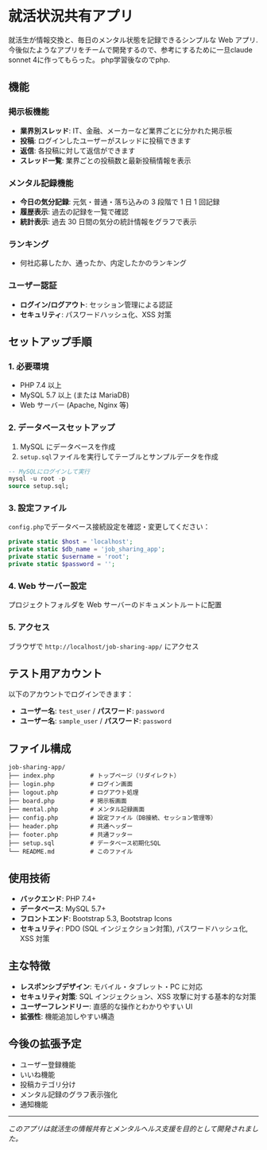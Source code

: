 # 就活状況共有アプリ

就活生が情報交換と、毎日のメンタル状態を記録できるシンプルな Web アプリ.
今後似たようなアプリをチームで開発するので、参考にするために一旦claude sonnet 4に作ってもらった。
php学習後なのでphp.

## 機能

### 掲示板機能

- **業界別スレッド**: IT、金融、メーカーなど業界ごとに分かれた掲示板
- **投稿**: ログインしたユーザーがスレッドに投稿できます
- **返信**: 各投稿に対して返信ができます
- **スレッド一覧**: 業界ごとの投稿数と最新投稿情報を表示

### メンタル記録機能

- **今日の気分記録**: 元気・普通・落ち込みの 3 段階で 1 日 1 回記録
- **履歴表示**: 過去の記録を一覧で確認
- **統計表示**: 過去 30 日間の気分の統計情報をグラフで表示

### ランキング
- 何社応募したか、通ったか、内定したかのランキング

### ユーザー認証

- **ログイン/ログアウト**: セッション管理による認証
- **セキュリティ**: パスワードハッシュ化、XSS 対策

## セットアップ手順

### 1. 必要環境

- PHP 7.4 以上
- MySQL 5.7 以上 (または MariaDB)
- Web サーバー (Apache, Nginx 等)

### 2. データベースセットアップ

1. MySQL にデータベースを作成
2. `setup.sql`ファイルを実行してテーブルとサンプルデータを作成

```sql
-- MySQLにログインして実行
mysql -u root -p
source setup.sql;
```

### 3. 設定ファイル

`config.php`でデータベース接続設定を確認・変更してください：

```php
private static $host = 'localhost';
private static $db_name = 'job_sharing_app';
private static $username = 'root';
private static $password = '';
```

### 4. Web サーバー設定

プロジェクトフォルダを Web サーバーのドキュメントルートに配置

### 5. アクセス

ブラウザで `http://localhost/job-sharing-app/` にアクセス

## テスト用アカウント

以下のアカウントでログインできます：

- **ユーザー名**: `test_user` / **パスワード**: `password`
- **ユーザー名**: `sample_user` / **パスワード**: `password`

## ファイル構成

```
job-sharing-app/
├── index.php          # トップページ（リダイレクト）
├── login.php          # ログイン画面
├── logout.php         # ログアウト処理
├── board.php          # 掲示板画面
├── mental.php         # メンタル記録画面
├── config.php         # 設定ファイル（DB接続、セッション管理等）
├── header.php         # 共通ヘッダー
├── footer.php         # 共通フッター
├── setup.sql          # データベース初期化SQL
└── README.md          # このファイル
```

## 使用技術

- **バックエンド**: PHP 7.4+
- **データベース**: MySQL 5.7+
- **フロントエンド**: Bootstrap 5.3, Bootstrap Icons
- **セキュリティ**: PDO (SQL インジェクション対策), パスワードハッシュ化, XSS 対策

## 主な特徴

- **レスポンシブデザイン**: モバイル・タブレット・PC に対応
- **セキュリティ対策**: SQL インジェクション、XSS 攻撃に対する基本的な対策
- **ユーザーフレンドリー**: 直感的な操作とわかりやすい UI
- **拡張性**: 機能追加しやすい構造

## 今後の拡張予定

- ユーザー登録機能
- いいね機能
- 投稿カテゴリ分け
- メンタル記録のグラフ表示強化
- 通知機能

---

_このアプリは就活生の情報共有とメンタルヘルス支援を目的として開発されました。_
